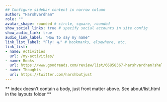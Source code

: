 ```yaml
---
## Configure sidebar content in narrow column
author: "Harshvardhan"
role: ""
avatar_shape: rounded # circle, square, rounded
show_social_links: true # specify social accounts in site config
show_audio_link: true
audio_link_label: "How to say my name"
link_list_label: "Fly! 🛸" # bookmarks, elsewhere, etc.
link_list:
- name: Activities
  url: /my-activities/
- name: Books
  url: https://www.goodreads.com/review/list/66858367-harshvardhan?shelf=%23ALL%23
- name: Thoughts
  url: https://twitter.com/harshbutjust
---
```


** index doesn't contain a body, just front matter above.
See about/list.html in the layouts folder **
